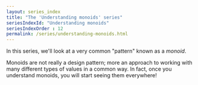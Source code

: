 ```yaml
---
layout: series_index
title: "The 'Understanding monoids' series"
seriesIndexId: "Understanding monoids"
seriesIndexOrder : 12
permalink: /series/understanding-monoids.html
---
```


In this series, we'll look at a very common "pattern" known as a *monoid*. 

Monoids are not really a design pattern; more an approach to working with many different types of values in a common way.
In fact, once you understand monoids, you will start seeing them everywhere!


